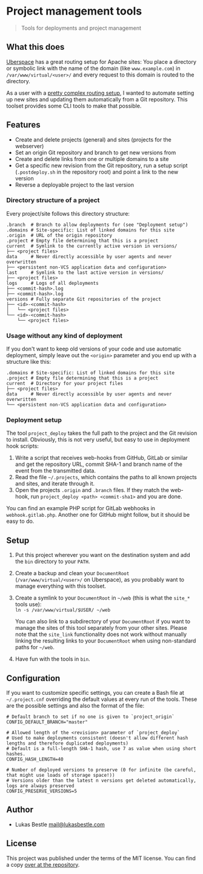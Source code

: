 # Project management tools

> Tools for deployments and project management

## What this does

[Uberspace](https://uberspace.de) has a great routing setup for Apache sites: You place a directory or symbolic link with the name of the domain (like `www.example.com`) in `/var/www/virtual/<user>/` and every request to this domain is routed to the directory.

As a user with a [pretty complex routing setup](https://git.lukasbestle.com/groups/sites), I wanted to automate setting up new sites and updating them automatically from a Git repository. This toolset provides some CLI tools to make that possible.

## Features

- Create and delete projects (general) and sites (projects for the webserver)
- Set an origin Git repository and branch to get new versions from
- Create and delete links from one or multiple domains to a site
- Get a specific new revision from the Git repository, run a setup script (`.postdeploy.sh` in the repository root) and point a link to the new version
- Reverse a deployable project to the last version

### Directory structure of a project

Every project/site follows this directory structure:

	.branch  # Branch to allow deployments for (see "Deployment setup")
	.domains # Site-specific: List of linked domains for this site
	.origin  # URL of the origin repository
	.project # Empty file determining that this is a project
	current  # Symlink to the currently active version in versions/
	├── <project files>
	data     # Never directly accessible by user agents and never overwritten
	├── <persistent non-VCS application data and configuration>
	last     # Symlink to the last active version in versions/
	├── <project files>
	logs     # Logs of all deployments
	├── <commit-hash>.log
	├── <commit-hash>.log
	versions # Fully separate Git repositories of the project
	├── <id>-<commit-hash>
	│   └── <project files>
	└── <id>-<commit-hash>
	    └── <project files>

### Usage without any kind of deployment

If you don't want to keep old versions of your code and use automatic deployment, simply leave out the `<origin>` parameter and you end up with a structure like this:

	.domains # Site-specific: List of linked domains for this site
	.project # Empty file determining that this is a project
	current  # Directory for your project files
	├── <project files>
	data     # Never directly accessible by user agents and never overwritten
	└── <persistent non-VCS application data and configuration>

### Deployment setup

The tool `project_deploy` takes the full path to the project and the Git revision to install. Obviously, this is not very useful, but easy to use in deployment hook scripts:

1. Write a script that receives web-hooks from GitHub, GitLab or similar and get the repository URL, commit SHA-1 and branch name of the event from the transmitted data.
2. Read the file `~/.projects`, which contains the paths to all known projects and sites, and iterate through it.
3. Open the projects `.origin` and `.branch` files. If they match the web-hook, run `project_deploy <path> <commit-sha1>` and you are done.

You can find an example PHP script for GitLab webhooks in `webhook.gitlab.php`. Another one for GitHub might follow, but it should be easy to do.

## Setup

1. Put this project wherever you want on the destination system and add the `bin` directory to your `PATH`.
2. Create a backup and clean your `DocumentRoot` (`/var/www/virtual/<user>/` on Uberspace), as you probably want to manage everything with this toolset.
3. Create a symlink to your `DocumentRoot` in `~/web` (this is what the `site_*` tools use):  
   `ln -s /var/www/virtual/$USER/ ~/web`
   
   You can also link to a subdirectory of your `DocumentRoot` if you want to manage the sites of this tool separately from your other sites. Please note that the `site_link` functionality does not work without manually linking the resulting links to your `DocumentRoot` when using non-standard paths for `~/web`.
4. Have fun with the tools in `bin`.

## Configuration

If you want to customize specific settings, you can create a Bash file at `~/.project.cnf` overriding the default values at every run of the tools. These are the possible settings and also the format of the file:

	# Default branch to set if no one is given to `project_origin`
	CONFIG_DEFAULT_BRANCH="master"
	
	# Allowed length of the <revision> parameter of `project_deploy`
	# Used to make deployments consistent (doesn't allow different hash lengths and therefore duplicated deployments)
	# Default is a full-length SHA-1 hash, use 7 as value when using short hashes.
	CONFIG_HASH_LENGTH=40
	
	# Number of deployed versions to preserve (0 for infinite (be careful, that might use loads of storage space!))
	# Versions older than the latest n versions get deleted automatically, logs are always preserved
	CONFIG_PRESERVE_VERSIONS=5

## Author

- Lukas Bestle <mail@lukasbestle.com>

## License

This project was published under the terms of the MIT license. You can find a copy [over at the repository](https://git.lukasbestle.com/tools/misc/blob/master/LICENSE.md).
